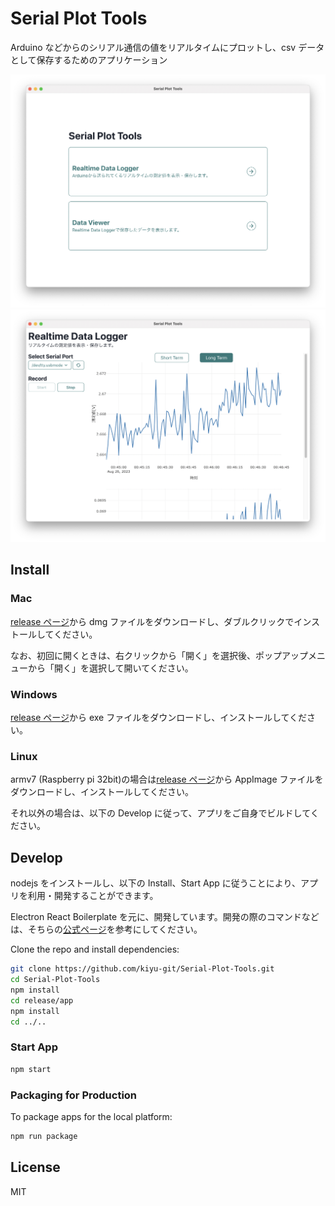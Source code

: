 # Serial Plot Tools

Arduino などからのシリアル通信の値をリアルタイムにプロットし、csv データとして保存するためのアプリケーション

![](./_img/SerialPlotTool.png)
![](./_img/RealtimeDataLogger.png)

## Install

### Mac

[release ページ](https://github.com/kiyu-git/Serial-Plot-Tools/releases/)から dmg ファイルをダウンロードし、ダブルクリックでインストールしてください。

なお、初回に開くときは、右クリックから「開く」を選択後、ポップアップメニューから「開く」を選択して開いてください。

### Windows

[release ページ](https://github.com/kiyu-git/Serial-Plot-Tools/releases/)から exe ファイルをダウンロードし、インストールしてください。

### Linux

armv7 (Raspberry pi 32bit)の場合は[release ページ](https://github.com/kiyu-git/Serial-Plot-Tools/releases/)から AppImage ファイルをダウンロードし、インストールしてください。

それ以外の場合は、以下の Develop に従って、アプリをご自身でビルドしてください。

## Develop

nodejs をインストールし、以下の Install、Start App に従うことにより、アプリを利用・開発することができます。

Electron React Boilerplate を元に、開発しています。開発の際のコマンドなどは、そちらの[公式ページ](https://electron-react-boilerplate.js.org)を参考にしてください。

Clone the repo and install dependencies:

```bash
git clone https://github.com/kiyu-git/Serial-Plot-Tools.git
cd Serial-Plot-Tools
npm install
cd release/app
npm install
cd ../..
```

### Start App

```bash
npm start
```

### Packaging for Production

To package apps for the local platform:

```bash
npm run package
```

## License

MIT
